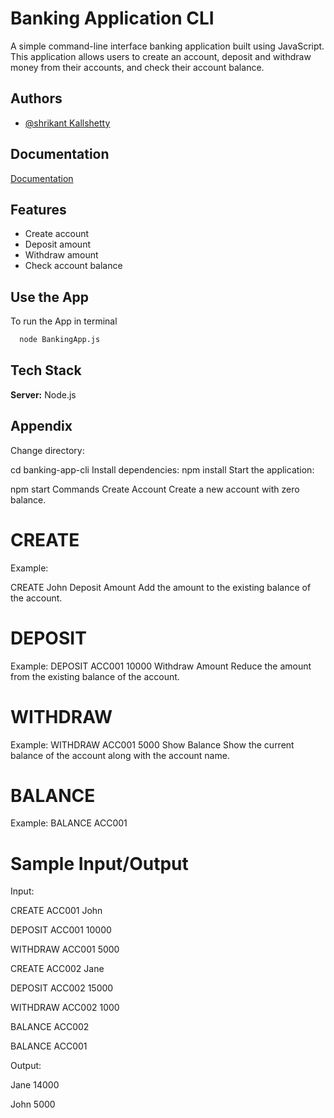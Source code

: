 
# Banking Application CLI

A simple command-line interface banking application built using JavaScript. This application allows users to create an account, deposit and withdraw money from their accounts, and check their account balance.


## Authors

- [@shrikant Kallshetty](https://github.com/Shri-Dev123)


## Documentation

[Documentation](https://linktodocumentation)


## Features

- Create account
- Deposit amount
- Withdraw amount
- Check account balance


## Use the App

To run the App in terminal

```bash
  node BankingApp.js
```


## Tech Stack

**Server:** Node.js

## Appendix

Change directory:

cd banking-app-cli
Install dependencies:
npm install
Start the application:


npm start
Commands
Create Account
Create a new account with zero balance.


# CREATE <Account>

Example:

CREATE John
Deposit Amount
Add the amount to the existing balance of the account.


# DEPOSIT <account-number> <amount>

Example:
DEPOSIT ACC001 10000
Withdraw Amount
Reduce the amount from the existing balance of the account.


# WITHDRAW <account-number> <amount>
Example:
WITHDRAW ACC001 5000
Show Balance
Show the current balance of the account along with the account name.


# BALANCE <account-number>
Example:
BALANCE ACC001

# Sample Input/Output

Input:

CREATE ACC001 John

DEPOSIT ACC001 10000

WITHDRAW ACC001 5000

CREATE ACC002 Jane

DEPOSIT ACC002 15000

WITHDRAW ACC002 1000

BALANCE ACC002

BALANCE ACC001

Output:

Jane 14000

John 5000

